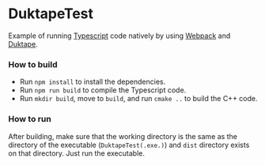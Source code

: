 # DuktapeTest

Example of running [Typescript](https://www.typescriptlang.org/) code natively by using [Webpack](https://webpack.js.org/) and [Duktape](https://duktape.org/).

### How to build

- Run `npm install` to install the dependencies.
- Run `npm run build` to compile the Typescript code.
- Run `mkdir build`, move to `build`, and run `cmake ..` to build the C++ code.

### How to run

After building,
make sure that the working directory is the same as the directory of the executable (`DuktapeTest(.exe.)`)
and `dist` directory exists on that directory. Just run the executable.
